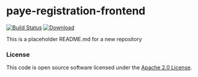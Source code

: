
# paye-registration-frontend

[![Build Status](https://travis-ci.org/hmrc/paye-registration-frontend.svg?branch=master)](https://travis-ci.org/hmrc/paye-registration-frontend) [ ![Download](https://api.bintray.com/packages/hmrc/releases/paye-registration-frontend/images/download.svg) ](https://bintray.com/hmrc/releases/paye-registration-frontend/_latestVersion)

This is a placeholder README.md for a new repository

### License

This code is open source software licensed under the [Apache 2.0 License]("http://www.apache.org/licenses/LICENSE-2.0.html").
    